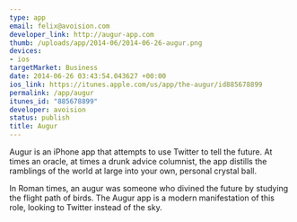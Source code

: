 ```yaml
--- 
type: app
email: felix@avoision.com
developer_link: http://augur-app.com
thumb: /uploads/app/2014-06/2014-06-26-augur.png
devices: 
- ios
targetMarket: Business
date: 2014-06-26 03:43:54.043627 +00:00
ios_link: https://itunes.apple.com/us/app/the-augur/id885678899
permalink: /app/augur
itunes_id: "885678899"
developer: avoision
status: publish
title: Augur
---
```


Augur is an iPhone app that attempts to use Twitter to tell the future. At times an oracle, at times a drunk advice columnist, the app distills the ramblings of the world at large into your own, personal crystal ball. 

In Roman times, an augur was someone who divined the future by studying the flight path of birds. The Augur app is a modern manifestation of this role, looking to Twitter instead of the sky.
